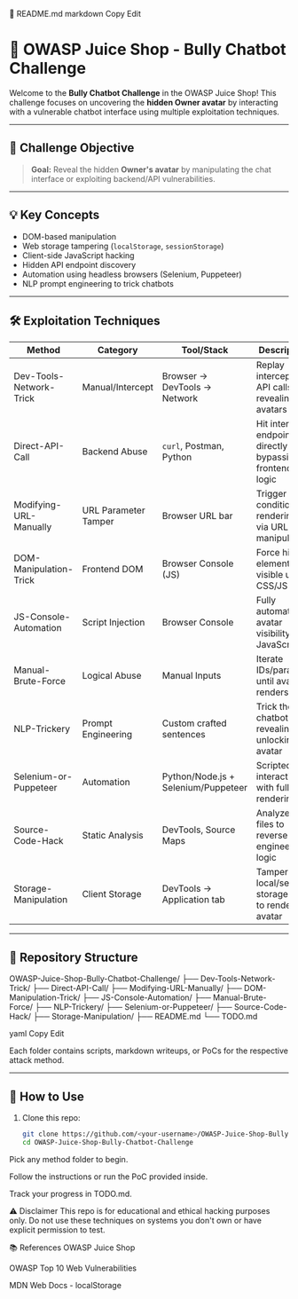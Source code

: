 📁 README.md
markdown
Copy
Edit
# 🤖 OWASP Juice Shop - Bully Chatbot Challenge

Welcome to the **Bully Chatbot Challenge** in the OWASP Juice Shop! This challenge focuses on uncovering the **hidden Owner avatar** by interacting with a vulnerable chatbot interface using multiple exploitation techniques.

---

## 🎯 Challenge Objective

> **Goal:** Reveal the hidden **Owner's avatar** by manipulating the chat interface or exploiting backend/API vulnerabilities.

---

## 💡 Key Concepts

- DOM-based manipulation
- Web storage tampering (`localStorage`, `sessionStorage`)
- Client-side JavaScript hacking
- Hidden API endpoint discovery
- Automation using headless browsers (Selenium, Puppeteer)
- NLP prompt engineering to trick chatbots

---

## 🛠️ Exploitation Techniques

| Method                   | Category        | Tool/Stack                  | Description |
|--------------------------|------------------|-----------------------------|-------------|
| Dev-Tools-Network-Trick  | Manual/Intercept | Browser → DevTools → Network | Replay intercepted API calls revealing avatars |
| Direct-API-Call          | Backend Abuse    | `curl`, Postman, Python      | Hit internal endpoints directly bypassing frontend logic |
| Modifying-URL-Manually   | URL Parameter Tamper | Browser URL bar           | Trigger conditional rendering via URL manipulation |
| DOM-Manipulation-Trick   | Frontend DOM     | Browser Console (JS)         | Force hidden elements visible using CSS/JS |
| JS-Console-Automation    | Script Injection | Browser Console              | Fully automate avatar visibility with JavaScript |
| Manual-Brute-Force       | Logical Abuse    | Manual Inputs                | Iterate IDs/params until avatar renders |
| NLP-Trickery             | Prompt Engineering | Custom crafted sentences | Trick the chatbot into revealing or unlocking avatar |
| Selenium-or-Puppeteer    | Automation       | Python/Node.js + Selenium/Puppeteer | Scripted interaction with full rendering |
| Source-Code-Hack         | Static Analysis  | DevTools, Source Maps        | Analyze JS files to reverse engineer logic |
| Storage-Manipulation     | Client Storage   | DevTools → Application tab   | Tamper local/session storage flags to render avatar |

---

## 📂 Repository Structure

OWASP-Juice-Shop-Bully-Chatbot-Challenge/
├── Dev-Tools-Network-Trick/
├── Direct-API-Call/
├── Modifying-URL-Manually/
├── DOM-Manipulation-Trick/
├── JS-Console-Automation/
├── Manual-Brute-Force/
├── NLP-Trickery/
├── Selenium-or-Puppeteer/
├── Source-Code-Hack/
├── Storage-Manipulation/
├── README.md
└── TODO.md

yaml
Copy
Edit

Each folder contains scripts, markdown writeups, or PoCs for the respective attack method.

---

## 🚀 How to Use

1. Clone this repo:
   ```bash
   git clone https://github.com/<your-username>/OWASP-Juice-Shop-Bully-Chatbot-Challenge.git
   cd OWASP-Juice-Shop-Bully-Chatbot-Challenge
Pick any method folder to begin.

Follow the instructions or run the PoC provided inside.

Track your progress in TODO.md.

⚠️ Disclaimer
This repo is for educational and ethical hacking purposes only. Do not use these techniques on systems you don't own or have explicit permission to test.

📚 References
OWASP Juice Shop

OWASP Top 10 Web Vulnerabilities

MDN Web Docs - localStorage
